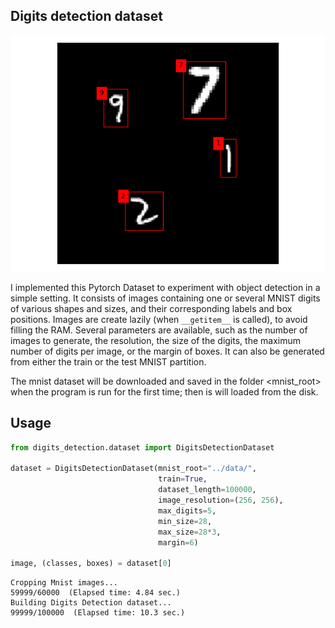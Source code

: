 ## Digits detection dataset

<p align="center">
  <img src="https://github.com/lzanini/digits-detection-dataset/blob/master/img/figure.png">
</p>

I implemented this Pytorch Dataset to experiment with object detection in a simple setting. It consists of images containing one or several MNIST digits of various shapes and sizes, and their corresponding labels and box positions. Images are create lazily (when `__getitem__` is called), to avoid filling the RAM. Several parameters are available, such as the number of images to generate, the resolution, the size of the digits, the maximum number of digits per image, or the margin of boxes. It can also be generated from either the train or the test MNIST partition.

The mnist dataset will be downloaded and saved in the folder <mnist_root> when the program is run for the first time; then is will loaded from the disk.

## Usage

```python
from digits_detection.dataset import DigitsDetectionDataset

dataset = DigitsDetectionDataset(mnist_root="../data/",
                                 train=True,
                                 dataset_length=100000,
                                 image_resolution=(256, 256),
                                 max_digits=5,
                                 min_size=28,
                                 max_size=28*3,
                                 margin=6)

image, (classes, boxes) = dataset[0]
```

```
Cropping Mnist images...
59999/60000  (Elapsed time: 4.84 sec.)
Building Digits Detection dataset...
99999/100000  (Elapsed time: 10.3 sec.)
```
